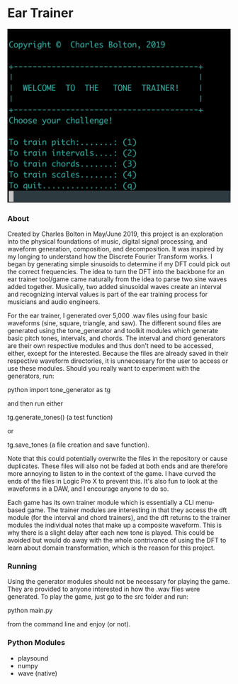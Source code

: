 # Ear Trainer
![Title Picture](/img/title.jpg)

### About
Created by Charles Bolton in May/June 2019, this project is an exploration into the physical foundations of music, digital signal processing, and waveform generation, composition, and decomposition. It was inspired by my longing to understand how the Discrete Fourier Transform works. I began by generating simple sinusoids to determine if my DFT could pick out the correct frequencies. The idea to turn the DFT into the backbone for an ear trainer tool/game came naturally from the idea to parse two sine waves added together. Musically, two added sinusoidal waves create an interval and recognizing interval values is part of the ear training process for musicians and audio engineers. 

For the ear trainer, I generated over 5,000 .wav files using four basic waveforms (sine, square, triangle, and saw). The different sound files are generated using the tone_generator and toolkit modules which generate basic pitch tones, intervals, and chords. The interval and chord generators are their own respective modules and thus don't need to be accessed, either, except for the interested. Because the files are already saved in their respective waveform directories, it is unnecessary for the user to access or use these modules. Should you really want to experiment with the generators, run: 

python import tone_generator as tg

and then run either 

tg.generate_tones() (a test function) 

or 

tg.save_tones (a file creation and save function). 

Note that this could potentially overwrite the files in the repository or cause duplicates. These files will also not be faded at both ends and are therefore more annoying to listen to in the context of the game. I have curved the ends of the files in Logic Pro X to prevent this. It's also fun to look at the waveforms in a DAW, and I encourage anyone to do so. 

Each game has its own trainer module which is essentially a CLI menu-based game. The trainer modules are interesting in that they access the dft module (for the interval and chord trainers), and the dft returns to the trainer modules the individual notes that make up a composite waveform. This is why there is a slight delay after each new tone is played. This could be avoided but would do away with the whole contrivance of using the DFT to learn about domain transformation, which is the reason for this project. 

### Running

Using the generator modules should not be necessary for playing the game. They are provided to anyone interested in how the .wav files were generated. To play the game, just go to the src folder and run:

python main.py 

from the command line and enjoy (or not).


### Python Modules 

* playsound
* numpy 
* wave (native)

